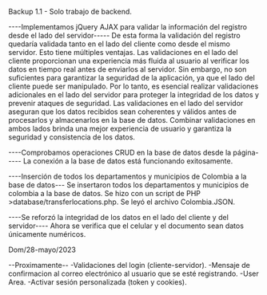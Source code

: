 Backup 1.1 - Solo trabajo de backend.

----Implementamos jQuery AJAX para validar la información del registro desde el lado del servidor-----
De esta forma la validación del registro quedaría validada tanto en el lado del cliente como desde el mismo servidor.
Esto tiene múltiples ventajas.
Las validaciones en el lado del cliente proporcionan una experiencia más fluida al usuario al verificar los datos en tiempo real antes de enviarlos al servidor. Sin embargo, no son suficientes para garantizar la seguridad de la aplicación, ya que el lado del cliente puede ser manipulado. Por lo tanto, es esencial realizar validaciones adicionales en el lado del servidor para proteger la integridad de los datos y prevenir ataques de seguridad. Las validaciones en el lado del servidor aseguran que los datos recibidos sean coherentes y válidos antes de procesarlos y almacenarlos en la base de datos. Combinar validaciones en ambos lados brinda una mejor experiencia de usuario y garantiza la seguridad y consistencia de los datos.

----Comprobamos operaciones CRUD en la base de datos desde la página-----
La conexión a la base de datos está funcionando exitosamente.

----Inserción de todos los departamentos y municipios de Colombia a la base de datos---
Se insertaron todos los departamentos y municipios de colombia a la base de datos.
Se hizo con un script de PHP >database/transferlocations.php.
Se leyó el archivo Colombia.JSON.

----Se reforzó la integridad de los datos en el lado del cliente y del servidor----
Ahora se verifica que el celular y el documento sean datos únicamente numéricos.



Dom/28-mayo/2023

--Proximamente--
-Validaciones del login (cliente-servidor).
-Mensaje de confirmacion al correo electrónico al usuario que se esté registrando.
-User Area.
-Activar sesión personalizada (token y cookies).
